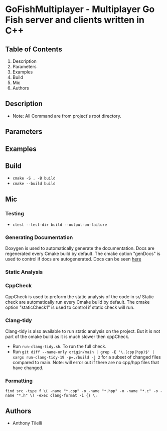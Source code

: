 # GoFishMultiplayer - Multiplayer Go Fish server and clients written in C++

## Table of Contents

1. Description
2. Parameters
3. Examples
4. Build
5. Mic
6. Authors

## Description

- Note: All Command are from project's root directory. 

## Parameters

## Examples

## Build

- `cmake -S . -B build`
- `cmake --build build`

## Mic

### Testing 

- `ctest --test-dir build --output-on-failure`

### Generating Documentation

Doxygen is used to automatically generate the documentation. 
Docs are regenerated every Cmake build by default.
The cmake option "genDocs" is used to control if docs are autogenerated. 
Docs can be seen [here](https://anthonyntilelli.github.io/goFishMultiplayer/)

### Static Analysis

### CppCheck

CppCheck is used to preform the static analysis of the code in sr/
Static check are automatically run every Cmake build by default.
The cmake option "staticCheck1" is used to control if static check will run.

### Clang-tidy

Clang-tidy is also available to run static analysis on the project. But it is not part of the cmake build as it is much slower then cppCheck.

- Run `run-clang-tidy.sh`. To run the full check.
- Run `git diff --name-only origin/main | grep -E '\.(cpp|hpp)$' | xargs run-clang-tidy-19 -p=./build -j 2` for a subset of changed files compared to main. Note: will error out if there are no cpp/hpp files that have changed.

### Formatting

`find src -type f \( -name "*.cpp" -o -name "*.hpp" -o -name "*.c" -o -name "*.h" \) -exec clang-format -i {} \;`

## Authors

- Anthony Tilelli
